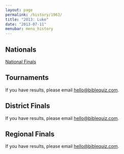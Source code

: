 ```yaml
---
layout: page
permalink: /history/1963/
title: "2013: Luke"
date: "2013-07-11"
menubar: menu_history
---
```


## Nationals

<a href="{% link _pages/history/1963/nationals.md %}" class="button is-primary">National Finals</a>

## Tournaments
If you have results, please email [hello@biblequiz.com](mailto:hello@biblequiz.com).

## District Finals
If you have results, please email [hello@biblequiz.com](mailto:hello@biblequiz.com).

## Regional Finals
If you have results, please email [hello@biblequiz.com](mailto:hello@biblequiz.com).
